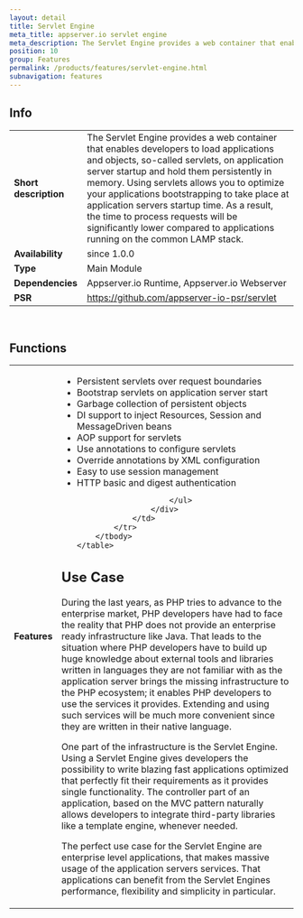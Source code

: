 ```yaml
---
layout: detail
title: Servlet Engine
meta_title: appserver.io servlet engine
meta_description: The Servlet Engine provides a web container that enables developers loading applications and objects and hold them persistently in memory.
position: 10
group: Features
permalink: /products/features/servlet-engine.html
subnavigation: features
---
```



## <i class="fa fa-info"></i> Info
<div class="bs-example" data-example-id="simple-table">
    <table class="table">
        <tbody>
            <tr>
                <td class="col-md-2"><b>Short description</b></td>
                <td class="col-md-8">The Servlet Engine provides a web container that enables developers to load applications and objects, so-called servlets, on application server startup and hold them persistently in memory. Using servlets allows you to optimize your applications bootstrapping to take place at application servers startup time. As a result, the time to process requests will be significantly lower compared to applications running on the common LAMP stack.
                </td>
            </tr>
            <tr>
                <td><b>Availability</b></td>
                <td>since 1.0.0</td>
            </tr>
            <tr>
                <td><b>Type</b></td>
                <td>Main Module</td>
            </tr>
            <tr>
                <td><b>Dependencies</b></td>
                <td>Appserver.io Runtime, Appserver.io Webserver</td>
            </tr>
            <tr>
                <td><b>PSR</b></td>
                <td><a href="https://github.com/appserver-io-psr/servlet">https://github.com/appserver-io-psr/servlet</a></td>
            </tr>
        </tbody>
    </table>
</div>
<p><br/></p>

## <i class="fa fa-bars"></i> Functions
<div class="bs-example" data-example-id="simple-table">
    <table class="table">
        <tbody>
            <tr>
                <td class="col-md-2"><b>Features</b></td>
                <td class="col-md-8">
                    <div class="content content-table">
                        <ul>
                            <li>Persistent servlets over request boundaries</li>
                            <li>Bootstrap servlets on application server start</li>
                            <li>Garbage collection of persistent objects</li>
                            <li>DI support to inject Resources, Session and MessageDriven beans</li>
                            <li>AOP support for servlets</li>
                            <li>Use annotations to configure servlets</li>
                            <li>Override annotations by XML configuration</li>
                            <li>Easy to use session management</li>
                            <li>HTTP basic and digest authentication</li>
                            
                        </ul>
                    </div>
                </td>
            </tr>
        </tbody>
    </table>
</div>

## <i class="fa fa-edit"></i> Use Case
<p>
During the last years, as PHP tries to advance to the enterprise market, PHP developers have had to face the reality that PHP does not provide an enterprise ready infrastructure like Java. That leads to the situation where PHP developers have to build up huge knowledge about external tools and libraries written in languages they are not familiar with as the application server brings the missing infrastructure to the PHP ecosystem; it enables PHP developers to use the services it provides. Extending and using such services will be much more convenient since they are written in their native language.
</p>
<p>
One part of the infrastructure is the Servlet Engine. Using a Servlet Engine gives developers the possibility to write blazing fast applications optimized that perfectly fit their requirements as it provides single functionality.  The controller part of an application, based on the MVC pattern naturally allows developers to integrate third-party libraries like a template engine, whenever needed.
</p>
<p>
The perfect use case for the Servlet Engine are enterprise level applications, that makes massive usage of the application servers services. That applications can benefit from the Servlet Engines performance, flexibility and simplicity in particular.
</p>
